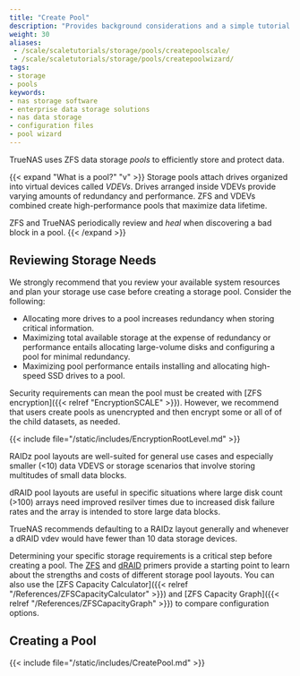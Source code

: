 ```yaml
---
title: "Create Pool"
description: "Provides background considerations and a simple tutorial on creating storage pools in TrueNAS."
weight: 30
aliases:
 - /scale/scaletutorials/storage/pools/createpoolscale/
 - /scale/scaletutorials/storage/pools/createpoolwizard/
tags:
- storage
- pools
keywords:
- nas storage software
- enterprise data storage solutions
- nas data storage
- configuration files
- pool wizard
---
```


TrueNAS uses ZFS data storage *pools* to efficiently store and protect data.

{{< expand "What is a pool?" "v" >}}
Storage pools attach drives organized into virtual devices called *VDEVs*.
Drives arranged inside VDEVs provide varying amounts of redundancy and performance.
ZFS and VDEVs combined create high-performance pools that maximize data lifetime.

ZFS and TrueNAS periodically review and *heal* when discovering a bad block in a pool.
{{< /expand >}}

## Reviewing Storage Needs
We strongly recommend that you review your available system resources and plan your storage use case before creating a storage pool. Consider the following:
* Allocating more drives to a pool increases redundancy when storing critical information.
* Maximizing total available storage at the expense of redundancy or performance entails allocating large-volume disks and configuring a pool for minimal redundancy.
* Maximizing pool performance entails installing and allocating high-speed SSD drives to a pool.

Security requirements can mean the pool must be created with [ZFS encryption]({{< relref "EncryptionSCALE" >}}).
However, we recommend that users create pools as unencrypted and then encrypt some or all of of the child datasets, as needed.

{{< include file="/static/includes/EncryptionRootLevel.md" >}}

RAIDz pool layouts are well-suited for general use cases and especially smaller (<10) data VDEVS or storage scenarios that involve storing multitudes of small data blocks.

dRAID pool layouts are useful in specific situations where large disk count (>100) arrays need improved resilver times due to increased disk failure rates and the array is intended to store large data blocks.

TrueNAS recommends defaulting to a RAIDz layout generally and whenever a dRAID vdev would have fewer than 10 data storage devices.

Determining your specific storage requirements is a critical step before creating a pool.
The [ZFS](https://www.truenas.com/docs/references/zfsprimer/) and [dRAID](https://www.truenas.com/docs/references/draidprimer/) primers provide a starting point to learn about the strengths and costs of different storage pool layouts.
You can also use the [ZFS Capacity Calculator]({{< relref "/References/ZFSCapacityCalculator" >}}) and [ZFS Capacity Graph]({{< relref "/References/ZFSCapacityGraph" >}}) to compare configuration options.

## Creating a Pool

{{< include file="/static/includes/CreatePool.md" >}}
